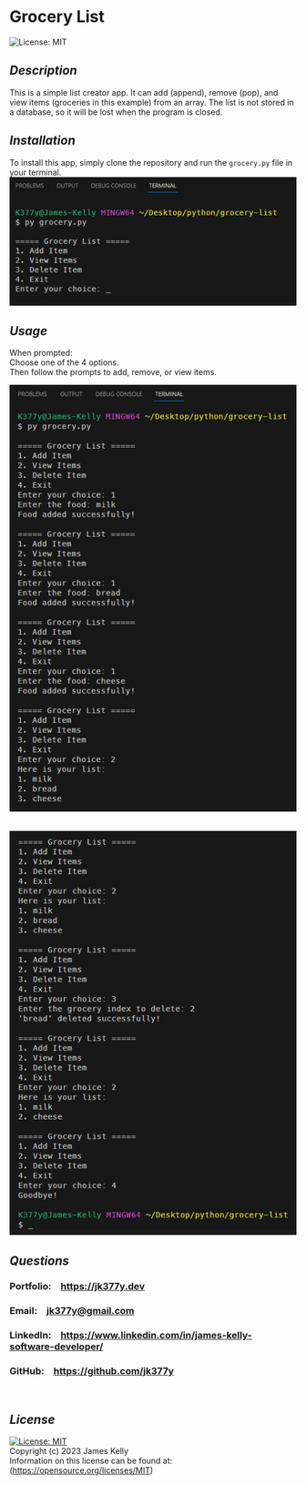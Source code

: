 # Grocery List
![License: MIT](https://img.shields.io/badge/License-MIT-blue.svg)

## *Description*
This is a simple list creator app.  It can add (append), remove (pop), and view items (groceries in this example) from an array.  The list is not stored in a database, so it will be lost when the program is closed.
<br>

## *Installation*
To install this app, simply clone the repository and run the `grocery.py` file in your terminal.
<br>
![start-app](images/start-app.JPG)

## *Usage*
When prompted:<br>
Choose one of the 4 options.
<br>
Then follow the prompts to add, remove, or view items.
<br>

![screenshot](images/screenshot.JPG)
<br>
<br>

![screenshot2](images/screenshot2.JPG)
<br>

## *Questions*
<h3>Portfolio:&emsp;<a href="https://jk377y.dev" target="_blank">https://jk377y.dev</a></h3>
<h3>Email:&emsp;<a href="mailto:jk377y@gmail.com" target="_blank">jk377y@gmail.com</a></h3>
<h3>LinkedIn:&emsp;<a href="https://www.linkedin.com/in/james-kelly-software-developer/" target="_blank">https://www.linkedin.com/in/james-kelly-software-developer/</a></h3>
<h3>GitHub:&emsp;<a href="https://github.com/jk377y" target="_blank">https://github.com/jk377y</a></h3>
<br>

## *License*
[![License: MIT](https://img.shields.io/badge/License-MIT-blue.svg)](https://opensource.org/licenses/MIT)
<br>Copyright (c) 2023 James Kelly
<br>Information on this license can be found at: (https://opensource.org/licenses/MIT)
